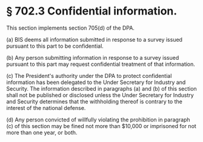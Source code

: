 # § 702.3   Confidential information.

This section implements section 705(d) of the DPA.


(a) BIS deems all information submitted in response to a survey issued pursuant to this part to be confidential.


(b) Any person submitting information in response to a survey issued pursuant to this part may request confidential treatment of that information.


(c) The President's authority under the DPA to protect confidential information has been delegated to the Under Secretary for Industry and Security. The information described in paragraphs (a) and (b) of this section shall not be published or disclosed unless the Under Secretary for Industry and Security determines that the withholding thereof is contrary to the interest of the national defense.


(d) Any person convicted of willfully violating the prohibition in paragraph (c) of this section may be fined not more than $10,000 or imprisoned for not more than one year, or both.




